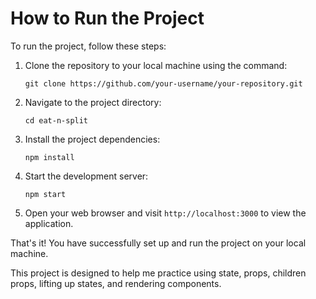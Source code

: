 # How to Run the Project

To run the project, follow these steps:

1. Clone the repository to your local machine using the command:

   ```
   git clone https://github.com/your-username/your-repository.git
   ```

2. Navigate to the project directory:

   ```
   cd eat-n-split
   ```

3. Install the project dependencies:

   ```
   npm install
   ```

4. Start the development server:

   ```
   npm start
   ```

5. Open your web browser and visit `http://localhost:3000` to view the application.

That's it! You have successfully set up and run the project on your local machine.

This project is designed to help me practice using state, props, children props, lifting up states, and rendering components.
